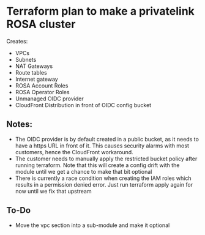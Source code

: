 # Terraform plan to make a privatelink ROSA cluster

Creates:
- VPCs
- Subnets
- NAT Gateways
- Route tables
- Internet gateway
- ROSA Account Roles
- ROSA Operator Roles
- Unmanaged OIDC provider
- CloudFront Distribution in front of OIDC config bucket


## Notes:
- The OIDC provider is by default created in a public bucket, as it needs to have a https URL in front of it. This causes security alarms with most customers, hence the CloudFront workaround.
- The customer needs to manually apply the restricted bucket policy after running terraform. Note that this will create a config drift with the module until we get a chance to make that bit optional
- There is currently a race condition when creating the IAM roles which results in a permission denied error. Just run terraform apply again for now until we fix that upstream

## To-Do
- Move the vpc section into a sub-module and make it optional

